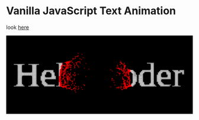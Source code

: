# Vanilla JavaScript Text Animation

look [here](https://gloomylord.github.io/particletext/)

![alt text](img.png)
